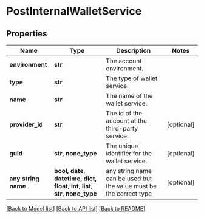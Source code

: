 # PostInternalWalletService


## Properties
Name | Type | Description | Notes
------------ | ------------- | ------------- | -------------
**environment** | **str** | The account environment. | 
**type** | **str** | The type of wallet service. | 
**name** | **str** | The name of the wallet service. | 
**provider_id** | **str** | The id of the account at the third-party service. | [optional] 
**guid** | **str, none_type** | The unique identifier for the wallet service. | [optional] 
**any string name** | **bool, date, datetime, dict, float, int, list, str, none_type** | any string name can be used but the value must be the correct type | [optional]

[[Back to Model list]](../README.md#documentation-for-models) [[Back to API list]](../README.md#documentation-for-api-endpoints) [[Back to README]](../README.md)


